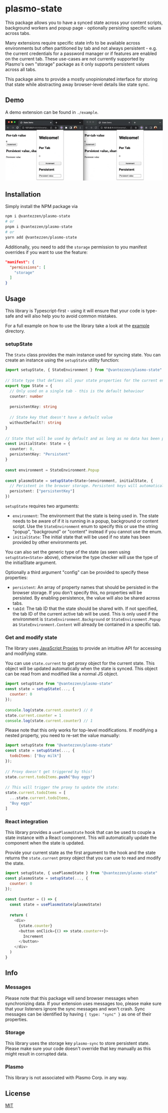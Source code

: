# plasmo-state

This package allows you to have a synced state across your content scripts, background workers and popup page - optionally persisting specific values across tabs.

Many extensions require specific state info to be available across environments but often partitioned by tab and not always persistent - e.g. the current credentials for a password manager or if features are enabled on the current tab.
These use-cases are not currently supported by Plasmo's own "storage" package as it only supports persistent values across all tabs.

This package aims to provide a mostly unopinionated interface for storing that state while abstracting away browser-level details like state sync.

## Demo

A demo extension can be found in `./example`.

![](https://github.com/vantezzen/plasmo-state/raw/main/demo.gif)

## Installation

Simply install the NPM package via

```bash
npm i @vantezzen/plasmo-state
# or
pnpm i @vantezzen/plasmo-state
# or
yarn add @vantezzen/plasmo-state
```

Additionally, you need to add the `storage` permission to you manifest overrides if you want to use the feature:

```JSON
"manifest": {
  "permissions": [
    "storage"
  ]
}
```

## Usage

This library is Typescript-first - using it will ensure that your code is type-safe and will also help you to avoid common mistakes.

For a full example on how to use the library take a look at the [example](./example/) directory.

### setupState

The `State` class provides the main instance used for syncing state. You can create an instance using the `setupState` utility function:

```ts
import setupState, { StateEnvironment } from "@vantezzen/plasmo-state"

// State type that defines all your state properties for the current environment
export type State = {
  // Only used on a single tab - this is the default behaviour
  counter: number

  persistentKey: string

  // State key that doesn't have a default value
  withoutDefault?: string
}

// State that will be used by default and as long as no data has been provided by other environments yet
const initialState: State = {
  counter: 0,
  persistentKey: "Persistent"
}

const environment = StateEnvironment.Popup

const plasmoState = setupState<State>(environment, initialState, {
  // Peristent in the browser storage. Persistent keys will automatically be shared across tabs
  persistent: ["persistentKey"]
})
```

`setupState` requires two arguments:

- `environment`: The environment that the state is being used in. The state needs to be aware of if it is running in a popup, background or content script.
  Use the `StateEnvironment` enum to specify this or use the string "popup", "background" or "content" instead if you cannot use the enum.
- `initialState`: The initial state that will be used if no state has been provided by other environments yet.

You can also set the generic type of the state (as seen using `setupState<State>` above), otherwise the type checker will use the type of the initialState argument.

Optionally a third argument "config" can be provided to specify these properties:

- `persistent`: An array of property names that should be persisted in the browser storage.
  If you don't specify this, no properties will be persisted. By enabling persistence, the value will also be shared across tabs.
- `tabId`: The tab ID that the state should be shared with. If not specified, the tab ID of the current active tab will be used.
  This is only used if the environment is `StateEnvironment.Background` or `StateEnvironment.Popup` as `StateEnvironment.Content` will already be contained in a specific tab.

### Get and modify state

The library uses [JavaScript Proxies](https://developer.mozilla.org/en-US/docs/Web/JavaScript/Reference/Global_Objects/Proxy) to provide an intuitive API for accessing and modifying state.

You can use `state.current` to get proxy object for the current state. This object will be updated automatically when the state is synced. This object can be read from and modified like a normal JS object.

```js
import setupState from "@vantezzen/plasmo-state"
const state = setupState(..., {
  counter: 0
});

console.log(state.current.counter) // 0
state.current.counter = 1
console.log(state.current.counter) // 1
```

Please note that this only works for top-level modifications. If modifying a nested property, you need to re-set the value manually:

```js
import setupState from "@vantezzen/plasmo-state"
const state = setupState(..., {
  todoItems: ["Buy milk"]
});

// Proxy doesn't get triggered by this!
state.current.todoItems.push("Buy eggs")

// This will trigger the proxy to update the state:
state.current.todoItems = [
  ...state.current.todoItems,
  "Buy eggs"
]
```

### React integration

This library provides a `usePlasmoState` hook that can be used to couple a state instance with a React component. This will automatically update the component when the state is updated.

Provide your current state as the first argument to the hook and the state returns the `state.current` proxy object that you can use to read and modify the state.

```js
import setupState, { usePlasmoState } from "@vantezzen/plasmo-state"
const plasmoState = setupState(..., {
  counter: 0
});

const Counter = () => {
  const state = usePlasmoState(plasmoState)

  return (
    <div>
      {state.counter}
      <button onClick={() => state.counter++}>
        Increment
      </button>
    </div>
  )
}
```

## Info

### Messages

Please note that this package will send browser messages when synchronizing data. If your extension uses messages too, please make sure that your listeners ignore the sync messages and won't crash. Sync messages can be identified by having `{ type: "sync" }` as one of their properties.

### Storage

This library uses the storage key `plasmo-sync` to store persistent state. Please make sure your code doesn't override that key manually as this might result in corrupted data.

### Plasmo

This library is not associated with Plasmo Corp. in any way.

## License

[MIT](./LICENSE)
